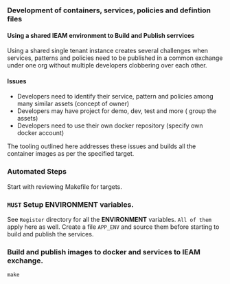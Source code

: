 ### Development of containers, services, policies and defintion files

#### Using a shared IEAM environment to Build and Publish serrvices 

Using a shared single tenant instance creates several challenges when services, patterns and policies need to be published in a common exchange under one org without multiple developers clobbering over each other.

#### Issues

- Developers need to identify their service, pattern and policies among many similar assets (concept of owner)
- Developers may have project for demo, dev, test and more ( group the assets)
- Developers need to use their own docker repository (specify own docker account)

The tooling outlined here addresses these issues and builds all the container images as per the specified target.

### Automated Steps

Start with reviewing Makefile for targets.

### `MUST` Setup ENVIRONMENT variables.
See `Register` directory for all the **ENVIRONMENT** variables. `All of them` apply here as well. Create a file `APP_ENV` and source them before starting to build and publish the services.  

### Build and publish images to docker and services to IEAM exchange.

    make


